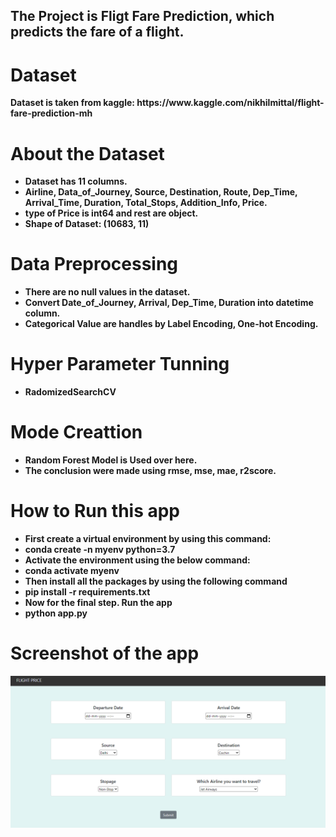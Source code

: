 <h2><b>The Project is Fligt Fare Prediction, which predicts the fare of a flight.</b></h2>

<h1><b> Dataset <b></h1>
  Dataset is taken from kaggle: https://www.kaggle.com/nikhilmittal/flight-fare-prediction-mh
  
<h1> <b> About the Dataset </b> </h1>
  <ul>
    <li>Dataset has 11 columns.</li>
    <li>Airline, Data_of_Journey, Source, Destination, Route, Dep_Time, Arrival_Time, Duration, Total_Stops, Addition_Info, Price.</li>
    <li>type of Price is int64 and rest are object.</li>
    <li> Shape of Dataset: (10683, 11) </li>
  </ul>
  
<h1><b> Data Preprocessing </b></h1>
  <ul>
  <li>There are no null values in the dataset.</li>
  <li>Convert Date_of_Journey, Arrival, Dep_Time, Duration into datetime column.</li>
  <li>Categorical Value are handles by Label Encoding, One-hot Encoding.</li>
  </ul>
   
<h1><b> Hyper Parameter Tunning </b></h1>
    <ul>
      <li> RadomizedSearchCV</li>
    </ul>
    
<h1> <b> Mode Creattion </h1>
   <ul>
    <li> Random Forest Model is Used over here. </li>
    <li> The conclusion were made using rmse, mse, mae, r2score. </li>
   </ul>
  
<h1><b> How to Run this app </b></h1>
   <ul>
     <li>First create a virtual environment by using this command:</li>
     <li>conda create -n myenv python=3.7</li>
     <li>Activate the environment using the below command:</li>
     <li>conda activate myenv</li>
     <li>Then install all the packages by using the following command</li>
     <li>pip install -r requirements.txt</li>
     <li>Now for the final step. Run the app</li>
     <li>python app.py</li>
   </ul>
 
<h1> Screenshot of the app </h1>
  <img src="https://github.com/gaurav8668/Machine-Learning-Projects/blob/main/Flight-Fare-Prediction/ss_app.png">
  
